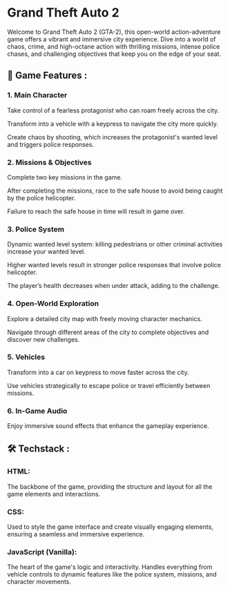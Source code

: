 # Grand Theft Auto 2

Welcome to Grand Theft Auto 2 (GTA-2), this open-world action-adventure game offers a vibrant and immersive city experience. Dive into a world of chaos, crime, and high-octane action with thrilling missions, intense police chases, and challenging objectives that keep you on the edge of your seat.

## 🚀 Game Features :

### 1. Main Character

Take control of a fearless protagonist who can roam freely across the city.

Transform into a vehicle with a keypress to navigate the city more quickly.

Create chaos by shooting, which increases the protagonist's wanted level and triggers police responses.

### 2. Missions & Objectives

Complete two key missions in the game.

After completing the missions, race to the safe house to avoid being caught by the police helicopter.

Failure to reach the safe house in time will result in game over.

### 3. Police System

Dynamic wanted level system: killing pedestrians or other criminal activities increase your wanted level.

Higher wanted levels result in stronger police responses that involve police helicopter.

The player’s health decreases when under attack, adding to the challenge.

### 4. Open-World Exploration

Explore a detailed city map with freely moving character mechanics.

Navigate through different areas of the city to complete objectives and discover new challenges.

### 5. Vehicles

Transform into a car on keypress to move faster across the city.

Use vehicles strategically to escape police or travel efficiently between missions.

### 6. In-Game Audio

Enjoy immersive sound effects that enhance the gameplay experience.

## 🛠️ Techstack :
### HTML:
The backbone of the game, providing the structure and layout for all the game elements and interactions.

### CSS:
Used to style the game interface and create visually engaging elements, ensuring a seamless and immersive experience.

### JavaScript (Vanilla):
The heart of the game's logic and interactivity. Handles everything from vehicle controls to dynamic features like the police system, missions, and character movements.


